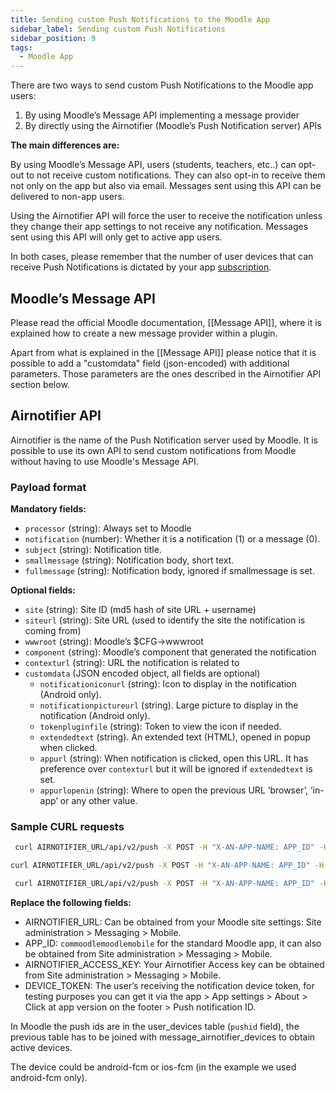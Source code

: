 ```yaml
---
title: Sending custom Push Notifications to the Moodle App
sidebar_label: Sending custom Push Notifications
sidebar_position: 9
tags:
  - Moodle App
---
```


There are two ways to send custom Push Notifications to the Moodle app users:

1. By using Moodle’s Message API implementing a message provider
2. By directly using the Airnotifier (Moodle’s Push Notification server) APIs

**The main differences are:**

By using Moodle’s Message API, users (students, teachers, etc..) can opt-out to not receive custom notifications. They can also opt-in to receive them not only on the app but also via email. Messages sent using this API can be delivered to non-app users.

Using the Airnotifier API will force the user to receive the notification unless they change their app settings to not receive any notification.
Messages sent using this API will only get to active app users.

In both cases, please remember that the number of user devices that can receive Push Notifications is dictated by your app [subscription](https://moodle.com/app/).

## Moodle’s Message API

Please read the official Moodle documentation, [[Message API]], where it is explained how to create a new message provider within a plugin.

Apart from what is explained in the [[Message API]] please notice that it is possible to add a "customdata" field (json-encoded) with additional parameters. Those parameters are the ones described in the Airnotifier API section below.

## Airnotifier API

Airnotifier is the name of the Push Notification server used by Moodle. It is possible to use its own API to send custom notifications from Moodle without having to use Moodle's Message API.

### Payload format

**Mandatory fields:**

- `processor` (string): Always set to Moodle
- `notification` (number): Whether it is a notification (1) or a message (0).
- `subject` (string): Notification title.
- `smallmessage` (string): Notification body, short text.
- `fullmessage` (string): Notification body, ignored if smallmessage is set.

**Optional fields:**

- `site` (string): Site ID (md5 hash of site URL + username)
- `siteurl` (string): Site URL (used to identify the site the notification is coming from)
- `wwwroot` (string): Moodle’s $CFG->wwwroot
- `component` (string): Moodle’s component that generated the notification
- `contexturl` (string): URL the notification is related to
- `customdata` (JSON encoded object, all fields are optional)
  - `notificationiconurl` (string): Icon to display in the notification (Android only).
  - `notificationpictureurl` (string). Large picture to display in the notification (Android only).
  - `tokenpluginfile` (string): Token to view the icon if needed.
  - `extendedtext` (string). An extended text (HTML), opened in popup when clicked.
  - `appurl` (string): When notification is clicked, open this URL. It has preference over `contexturl` but it will be ignored if `extendedtext` is set.
  - `appurlopenin` (string): Where to open the previous URL ‘browser’, ‘in-app’ or any other value.

### Sample CURL requests

```bash title="Simple notification, only subject and body:"
 curl AIRNOTIFIER_URL/api/v2/push -X POST -H "X-AN-APP-NAME: APP_ID" -H "X-AN-APP-KEY: AIRNOTIFIER_ACCESS_KEY" --data '{"device": "android-fcm", "token": "DEVICE_TOKEN",  "extra": {"processor" : "moodle", "notification": 1, "subject": "Title test", "fullmessage": "Message test"}}'
```

```bash title="Notification including an icon and picture (only displayed on Android devices) opening a popup with custom content on the app:"
curl AIRNOTIFIER_URL/api/v2/push -X POST -H "X-AN-APP-NAME: APP_ID" -H "X-AN-APP-KEY: AIRNOTIFIER_ACCESS_KEY" --data '{"device": "android-fcm", "token": "DEVICE_TOKEN", "extra": {"processor" : "moodle", "notification": 1, "subject": "Title test", "fullmessage": "Message test", "customdata": "{\\"extendedtext\\" : \\"Extended tex that will open in a popupt\\", \\"notificationiconurl\\" : \\"<https://picsum.photos/50\\">, \\"notificationpictureurl\\" : \\"<https://picsum.photos/200\\"}"}}'>
```

```bash title="Notification opening URL that can be handled by the app (a course within the app):"
 curl AIRNOTIFIER_URL/api/v2/push -X POST -H "X-AN-APP-NAME: APP_ID" -H "X-AN-APP-KEY: AIRNOTIFIER_ACCESS_KEY" --data '{"device": "android-fcm", "token": "DEVICE_TOKEN", "extra": {"processor" : "moodle", "notification": 1, "subject": "Title test", "fullmessage": "Message test", "customdata": "{ \\"appurl\\" : \\"<https://mymoodlesite.net/course/view.php?id=18\\">, \\"notificationiconurl\\" : \\"<https://picsum.photos/50\\">, \\"notificationpictureurl\\" : \\"<https://picsum.photos/200\\"}"}}'>
```

**Replace the following fields:**

- AIRNOTIFIER_URL: Can be obtained from your Moodle site settings: Site administration > Messaging > Mobile.
- APP_ID: `commoodlemoodlemobile` for the standard Moodle app, it can also be obtained from Site administration > Messaging > Mobile.
- AIRNOTIFIER_ACCESS_KEY: Your Airnotifier Access key can be obtained from Site administration > Messaging > Mobile.
- DEVICE_TOKEN: The user’s receiving the notification device token, for testing purposes you can get it via the app > App settings > About > Click at app version on the footer > Push notification ID.

In Moodle the push ids are in the user_devices table (`pushid` field), the previous table has to be joined with message_airnotifier_devices to obtain active devices.

The device could be android-fcm or ios-fcm (in the example we used android-fcm only).
